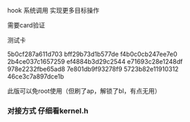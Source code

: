 hook 系统调用 实现更多目标操作

需要card验证

测试卡

5b0cf287a611d703
bff29b73d1b577de
f4b0c0cb247ee7e0
2b4ce037c1657259
ef4884b3d29c2544
e71693c28e1248df
978e2232fbe65ad8
7e801db9f93278f9
5723b82e11910312
46ce3c7a897dce1b



此版可以免root使用（但刷了ap，解锁了bl，有点无用）

### 对接方式 仔细看kernel.h



